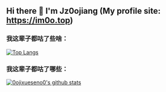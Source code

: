 ## Hi there 👋 I'm Jz0ojiang (My profile site: https://im0o.top)

### 我这辈子都咕了些啥：

[![Top Langs](https://github-readme-stats.vercel.app/api/top-langs/?username=0ojixueseno0&layout=compact1)](#)

### 我这辈子都咕了哪些：

[![0ojixueseno0's github stats](https://github-readme-stats.vercel.app/api?username=0ojixueseno0&hide=contribs,prs)](https://im0o.top)
<!--
**0ojixueseno0/0ojixueseno0** is a ✨ _special_ ✨ repository because its `README.md` (this file) appears on your GitHub profile.

Here are some ideas to get you started:

- 🔭 I’m currently working on ...
- 🌱 I’m currently learning ...
- 👯 I’m looking to collaborate on ...
- 🤔 I’m looking for help with ...
- 💬 Ask me about ...
- 📫 How to reach me: ...
- 😄 Pronouns: ...
- ⚡ Fun fact: ...
-->

